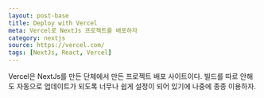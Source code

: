 ```yaml
---
layout: post-base
title: Deploy with Vercel
meta: Vercel로 NextJs 프로젝트를 배포하자
category: nextjs
source: https://vercel.com/
tags: [NextJs, React, Vercel]
---
```


Vercel은 NextJs를 만든 단체에서 만든 프로젝트 배포 사이트이다. 빌드를 따로 안해도 자동으로 업데이트가 되도록 너무나 쉽게 설정이 되어 있기에 나중에 종종 이용하자.
